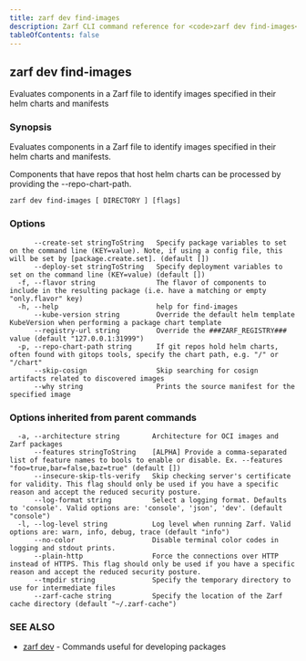 ```yaml
---
title: zarf dev find-images
description: Zarf CLI command reference for <code>zarf dev find-images</code>.
tableOfContents: false
---
```


<!-- Page generated by Zarf; DO NOT EDIT -->

## zarf dev find-images

Evaluates components in a Zarf file to identify images specified in their helm charts and manifests

### Synopsis

Evaluates components in a Zarf file to identify images specified in their helm charts and manifests.

Components that have repos that host helm charts can be processed by providing the --repo-chart-path.

```
zarf dev find-images [ DIRECTORY ] [flags]
```

### Options

```
      --create-set stringToString   Specify package variables to set on the command line (KEY=value). Note, if using a config file, this will be set by [package.create.set]. (default [])
      --deploy-set stringToString   Specify deployment variables to set on the command line (KEY=value) (default [])
  -f, --flavor string               The flavor of components to include in the resulting package (i.e. have a matching or empty "only.flavor" key)
  -h, --help                        help for find-images
      --kube-version string         Override the default helm template KubeVersion when performing a package chart template
      --registry-url string         Override the ###ZARF_REGISTRY### value (default "127.0.0.1:31999")
  -p, --repo-chart-path string      If git repos hold helm charts, often found with gitops tools, specify the chart path, e.g. "/" or "/chart"
      --skip-cosign                 Skip searching for cosign artifacts related to discovered images
      --why string                  Prints the source manifest for the specified image
```

### Options inherited from parent commands

```
  -a, --architecture string        Architecture for OCI images and Zarf packages
      --features stringToString    [ALPHA] Provide a comma-separated list of feature names to bools to enable or disable. Ex. --features "foo=true,bar=false,baz=true" (default [])
      --insecure-skip-tls-verify   Skip checking server's certificate for validity. This flag should only be used if you have a specific reason and accept the reduced security posture.
      --log-format string          Select a logging format. Defaults to 'console'. Valid options are: 'console', 'json', 'dev'. (default "console")
  -l, --log-level string           Log level when running Zarf. Valid options are: warn, info, debug, trace (default "info")
      --no-color                   Disable terminal color codes in logging and stdout prints.
      --plain-http                 Force the connections over HTTP instead of HTTPS. This flag should only be used if you have a specific reason and accept the reduced security posture.
      --tmpdir string              Specify the temporary directory to use for intermediate files
      --zarf-cache string          Specify the location of the Zarf cache directory (default "~/.zarf-cache")
```

### SEE ALSO

* [zarf dev](/commands/zarf_dev/)	 - Commands useful for developing packages

